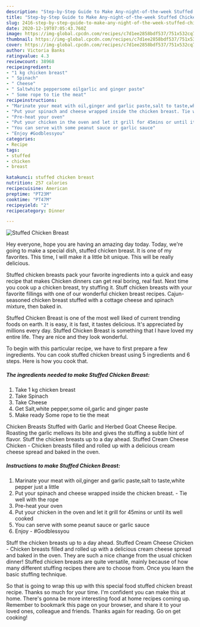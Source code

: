 ```yaml
---
description: "Step-by-Step Guide to Make Any-night-of-the-week Stuffed Chicken Breast"
title: "Step-by-Step Guide to Make Any-night-of-the-week Stuffed Chicken Breast"
slug: 2416-step-by-step-guide-to-make-any-night-of-the-week-stuffed-chicken-breast
date: 2020-12-19T07:05:43.760Z
image: https://img-global.cpcdn.com/recipes/c7d1ee2858bdf537/751x532cq70/stuffed-chicken-breast-recipe-main-photo.jpg
thumbnail: https://img-global.cpcdn.com/recipes/c7d1ee2858bdf537/751x532cq70/stuffed-chicken-breast-recipe-main-photo.jpg
cover: https://img-global.cpcdn.com/recipes/c7d1ee2858bdf537/751x532cq70/stuffed-chicken-breast-recipe-main-photo.jpg
author: Victoria Banks
ratingvalue: 4.3
reviewcount: 38968
recipeingredient:
- "1 kg chicken breast"
- " Spinach"
- " Cheese"
- " Saltwhite peppersome oilgarlic and ginger paste"
- " Some rope to tie the meat"
recipeinstructions:
- "Marinate your meat with oil,ginger and garlic paste,salt to taste,white pepper just a little"
- "Put your spinach and cheese wrapped inside the chicken breast. Tie well with the rope"
- "Pre-heat your oven"
- "Put your chicken in the oven and let it grill for 45mins or until its well cooked"
- "You can serve with some peanut sauce or garlic sauce"
- "Enjoy #Godblessyou"
categories:
- Recipe
tags:
- stuffed
- chicken
- breast

katakunci: stuffed chicken breast 
nutrition: 257 calories
recipecuisine: American
preptime: "PT23M"
cooktime: "PT47M"
recipeyield: "2"
recipecategory: Dinner

---
```



![Stuffed Chicken Breast](https://img-global.cpcdn.com/recipes/c7d1ee2858bdf537/751x532cq70/stuffed-chicken-breast-recipe-main-photo.jpg)

Hey everyone, hope you are having an amazing day today. Today, we're going to make a special dish, stuffed chicken breast. It is one of my favorites. This time, I will make it a little bit unique. This will be really delicious.

Stuffed chicken breasts pack your favorite ingredients into a quick and easy recipe that makes Chicken dinners can get real boring, real fast. Next time you cook up a chicken breast, try stuffing it. Stuff chicken breasts with your favorite fillings with one of our wonderful chicken breast recipes. Cajun-seasoned chicken breast stuffed with a cottage cheese and spinach mixture, then baked in.

Stuffed Chicken Breast is one of the most well liked of current trending foods on earth. It is easy, it is fast, it tastes delicious. It's appreciated by millions every day. Stuffed Chicken Breast is something that I have loved my entire life. They are nice and they look wonderful.


To begin with this particular recipe, we have to first prepare a few ingredients. You can cook stuffed chicken breast using 5 ingredients and 6 steps. Here is how you cook that.

<!--inarticleads1-->

##### The ingredients needed to make Stuffed Chicken Breast:

1. Take 1 kg chicken breast
1. Take  Spinach
1. Take  Cheese
1. Get  Salt,white pepper,some oil,garlic and ginger paste
1. Make ready  Some rope to tie the meat


Chicken Breasts Stuffed with Garlic and Herbed Goat Cheese Recipe. Roasting the garlic mellows its bite and gives the stuffing a subtle hint of flavor. Stuff the chicken breasts up to a day ahead. Stuffed Cream Cheese Chicken - Chicken breasts filled and rolled up with a delicious cream cheese spread and baked in the oven. 

<!--inarticleads2-->

##### Instructions to make Stuffed Chicken Breast:

1. Marinate your meat with oil,ginger and garlic paste,salt to taste,white pepper just a little
1. Put your spinach and cheese wrapped inside the chicken breast. - Tie well with the rope
1. Pre-heat your oven
1. Put your chicken in the oven and let it grill for 45mins or until its well cooked
1. You can serve with some peanut sauce or garlic sauce
1. Enjoy - #Godblessyou


Stuff the chicken breasts up to a day ahead. Stuffed Cream Cheese Chicken - Chicken breasts filled and rolled up with a delicious cream cheese spread and baked in the oven. They are such a nice change from the usual chicken dinner! Stuffed chicken breasts are quite versatile, mainly because of how many different stuffing recipes there are to choose from. Once you learn the basic stuffing technique. 

So that is going to wrap this up with this special food stuffed chicken breast recipe. Thanks so much for your time. I'm confident you can make this at home. There's gonna be more interesting food at home recipes coming up. Remember to bookmark this page on your browser, and share it to your loved ones, colleague and friends. Thanks again for reading. Go on get cooking!
